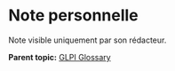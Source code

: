 Note personnelle
================

Note visible uniquement par son rédacteur.

**Parent topic:** [GLPI Glossary](../../glpi/glossary.html)
